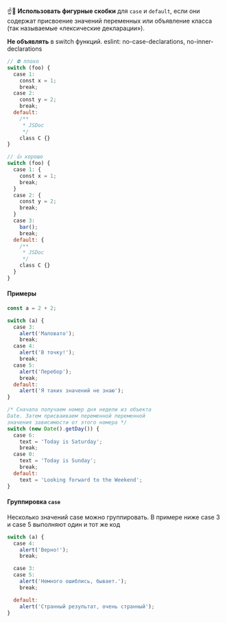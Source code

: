 ☝️🧐 **Использовать фигурные скобки** для `case` и `default`, если они содержат присвоение значений переменных или объявление класса (так называемые «лексические декларации»).

**Не объявлять** в switch функций. eslint: no-case-declarations, no-inner-declarations

```js
// ⛔️ плохо
switch (foo) {
  case 1:
    const x = 1;
    break;
  case 2:
    const y = 2;
    break;
  default:
    /**
     * JSDoc
     */
    class C {}
}

// 👍 хорошо
switch (foo) {
  case 1: {
    const x = 1;
    break;
  }
  case 2: {
    const y = 2;
    break;
  }
  case 3:
    bar();
    break;
  default: {
    /**
     * JSDoc
     */
    class C {}
  }
}
```

#### Примеры

```js
const a = 2 + 2;

switch (a) {
  case 3:
    alert('Маловато');
    break;
  case 4:
    alert('В точку!');
    break;
  case 5:
    alert('Перебор');
    break;
  default:
    alert('Я таких значений не знаю');
}

/* Сначала получаем номер дня недели из объекта
Date. Затем присваиваем переменной переменной
значения зависимости от этого номера */
switch (new Date().getDay()) {
  case 6:
    text = 'Today is Saturday';
    break;
  case 0:
    text = 'Today is Sunday';
    break;
  default:
    text = 'Looking forward to the Weekend';
}
```

#### Группировка `case`

Несколько значений case можно группировать. В примере ниже case 3 и case 5 выполняют один и тот же код

```js
switch (a) {
  case 4:
    alert('Верно!');
    break;

  case 3:
  case 5:
    alert('Немного ошиблись, бывает.');
    break;

  default:
    alert('Странный результат, очень странный');
}
```
